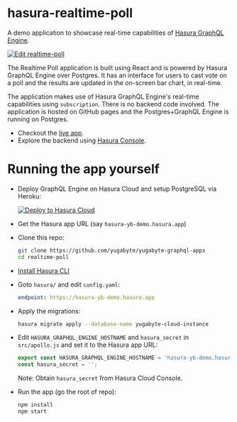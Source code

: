# hasura-realtime-poll

A demo application to showcase real-time capabilities of [Hasura GraphQL
Engine](https://github.com/hasura/graphql-engine).

[![Edit realtime-poll](https://codesandbox.io/static/img/play-codesandbox.svg)](https://codesandbox.io/s/github/hasura/graphql-engine/tree/master/community/sample-apps/realtime-poll?fontsize=14)

The Realtime Poll application is built using React and is powered by Hasura
GraphQL Engine over Postgres. It has an interface for users to cast vote on a
poll and the results are updated in the on-screen bar chart, in real-time.

The application makes use of Hasura GraphQL Engine's real-time capabilities
using `subscription`. There is no backend code involved. The application is
hosted on GitHub pages and the Postgres+GraphQL Engine is running on Postgres.

- Checkout the [live app](https://realtime-poll.demo.hasura.app/).
- Explore the backend using [Hasura
  Console](https://realtime-poll.hasura.app/console).
  
# Running the app yourself

- Deploy GraphQL Engine on Hasura Cloud and setup PostgreSQL via Heroku:
  
  [![Deploy to Hasura Cloud](https://graphql-engine-cdn.hasura.io/img/deploy_to_hasura.png)](https://cloud.hasura.io/)
- Get the Hasura app URL (say `hasura-yb-demo.hasura.app`)
- Clone this repo:
  ```bash
  git clone https://github.com/yugabyte/yugabyte-graphql-apps
  cd realtime-poll
  ```
- [Install Hasura CLI](https://hasura.io/docs/latest/graphql/core/hasura-cli/install-hasura-cli.html)
- Goto `hasura/` and edit `config.yaml`:
  ```yaml
  endpoint: https://hasura-yb-demo.hasura.app
  ```
- Apply the migrations:
  ```bash
  hasura migrate apply --database-name yugabyte-cloud-instance
  ```
- Edit `HASURA_GRAPHQL_ENGINE_HOSTNAME` and `hasura_secret` in `src/apollo.js` and set it to the
  Hasura app URL:
  ```js
  export const HASURA_GRAPHQL_ENGINE_HOSTNAME = 'hasura-yb-demo.hasura.app';
  const hasura_secret = '';
  ```
  Note: Obtain `hasura_secret` from Hasura Cloud Console.
- Run the app (go the root of repo):
  ```bash
  npm install
  npm start
  ```
